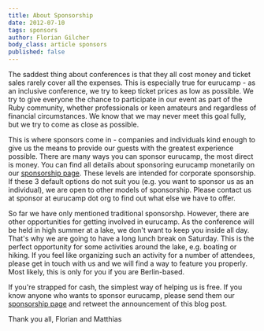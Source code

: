 ```yaml
---
title: About Sponsorship
date: 2012-07-10
tags: sponsors
author: Florian Gilcher
body_class: article sponsors
published: false
---
```


The saddest thing about conferences is that they all cost money and ticket sales rarely cover all the expenses. This is especially true for eurucamp - as an inclusive conference, we try to keep ticket prices as low as possible. We try to give everyone the chance to participate in our event as part of the Ruby community, whether professionals or keen amateurs and regardless of financial  circumstances. We know that we may never meet this goal fully, but we try to come as close as possible.

This is where sponsors come in - companies and individuals kind enough to give us the means to provide our guests with the greatest experience possible. There are many ways you can sponsor eurucamp, the most direct is money. You can find all details about sponsoring eurucamp monetarily on our [sponsorship page](/sponsors "Sponsors"). These levels are intended for corporate sponsorship. If these 3 default options do not suit you (e.g. you want to sponsor us as an individual), we are open to other models of sponsorship. Please contact us at sponsor at eurucamp dot org to find out what else we have to offer.

So far we have only mentioned traditional sponsorshp. However, there are other opportunities for getting involved in eurucamp. As the conference will be held in high summer at a lake, we don't want to keep you inside all day. That's why we are going to have a long lunch break on Saturday. This is the perfect opportunity for some activities around the lake, e.g. boating or hiking. If you feel like organizing such an activity for a number of attendees, please get in touch with us and we will find a way to feature you properly. Most likely, this is only for you if you are Berlin-based.

If you're strapped for cash, the simplest way of helping us is free. If you know anyone who wants to sponsor eurucamp, please send them our [sponsorship page](/sponsors "Sponsors") and retweet the announcement of this blog post.

Thank you all,
Florian and Matthias
